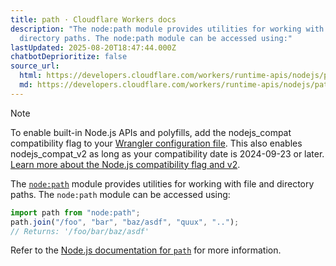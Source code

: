 ```yaml
---
title: path · Cloudflare Workers docs
description: "The node:path module provides utilities for working with file and
  directory paths. The node:path module can be accessed using:"
lastUpdated: 2025-08-20T18:47:44.000Z
chatbotDeprioritize: false
source_url:
  html: https://developers.cloudflare.com/workers/runtime-apis/nodejs/path/
  md: https://developers.cloudflare.com/workers/runtime-apis/nodejs/path/index.md
---
```


Note

To enable built-in Node.js APIs and polyfills, add the nodejs\_compat compatibility flag to your [Wrangler configuration file](https://developers.cloudflare.com/workers/wrangler/configuration/). This also enables nodejs\_compat\_v2 as long as your compatibility date is 2024-09-23 or later. [Learn more about the Node.js compatibility flag and v2](https://developers.cloudflare.com/workers/configuration/compatibility-flags/#nodejs-compatibility-flag).

The [`node:path`](https://nodejs.org/api/path.html) module provides utilities for working with file and directory paths. The `node:path` module can be accessed using:

```js
import path from "node:path";
path.join("/foo", "bar", "baz/asdf", "quux", "..");
// Returns: '/foo/bar/baz/asdf'
```

Refer to the [Node.js documentation for `path`](https://nodejs.org/api/path.html) for more information.
